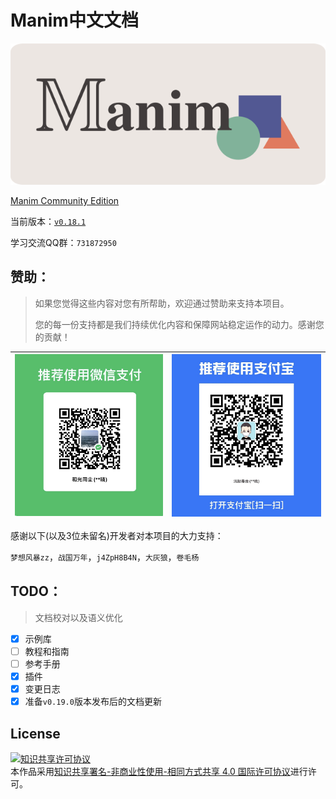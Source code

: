 # Manim中文文档

![](./docs/static/cropped.png)

[Manim Community Edition](https://www.manim.community)

当前版本：[`v0.18.1`](./docs/changelog/0.18.1-changelog.md)

学习交流QQ群：`731872950`

## **赞助：**

> 如果您觉得这些内容对您有所帮助，欢迎通过赞助来支持本项目。
>
> 您的每一份支持都是我们持续优化内容和保障网站稳定运作的动力。感谢您的贡献！

|![微信](./docs/static/WeChat.jpg)|![支付宝](./docs/static/Alipay.jpg)|
|----------------------------|-----------------------------|

感谢以下(以及3位未留名)开发者对本项目的大力支持：

`梦想风暴zz`，`战国万年`，`j4ZpH8B4N`，`大灰狼`，`卷毛杨`

## TODO：

> 文档校对以及语义优化

- [x] 示例库
- [ ] 教程和指南
- [ ] 参考手册
- [x] 插件
- [x] 变更日志
- [x] 准备`v0.19.0`版本发布后的文档更新

## License

<a rel="license" href="http://creativecommons.org/licenses/by-nc-sa/4.0/"><img alt="知识共享许可协议" style="border-width:0" src="https://i.creativecommons.org/l/by-nc-sa/4.0/88x31.png" /></a><br />本作品采用<a rel="license" href="http://creativecommons.org/licenses/by-nc-sa/4.0/">知识共享署名-非商业性使用-相同方式共享 4.0 国际许可协议</a>进行许可。
